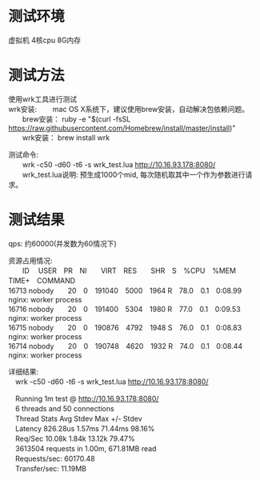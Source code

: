 
测试环境
========
虚拟机 4核cpu 8G内存  

测试方法
========
使用wrk工具进行测试  
wrk安装:
　　mac OS X系统下，建议使用brew安装，自动解决包依赖问题。  
　　brew安装： ruby -e "$(curl -fsSL https://raw.githubusercontent.com/Homebrew/install/master/install)"  
　　wrk安装：  brew install wrk

测试命令:  
　　wrk -c50 -d60 -t6 -s wrk_test.lua http://10.16.93.178:8080/  
　　wrk_test.lua说明: 预生成1000个mid, 每次随机取其中一个作为参数进行请求。

测试结果
========
qps: 约60000(并发数为60情况下)

资源占用情况:  
　　ID 　USER　PR　NI　　VIRT　RES　　SHR　S　%CPU　%MEM　TIME+　COMMAND  
16713 nobody　　20　0　191040　5000　1964 R　78.0　0.1　0:08.99　nginx: worker process  
16716 nobody　　20　0　191400　5304　1980 R　77.0　0.1　0:09.53　nginx: worker process  
16715 nobody　　20　0　190876　4792　1948 S　76.0　0.1　0:08.83　nginx: worker process  
16714 nobody　　20　0　190748　4620　1932 R　74.0　0.1　0:08.44　nginx: worker process  

详细结果:  
　wrk -c50 -d60 -t6 -s wrk_test.lua http://10.16.93.178:8080/  

　Running 1m test @ http://10.16.93.178:8080/  
　6 threads and 50 connections  
　Thread Stats   Avg      Stdev     Max   +/- Stdev  
　Latency   826.28us    1.57ms  71.44ms   98.16%  
　Req/Sec    10.08k     1.84k   13.12k    79.47%  
　3613504 requests in 1.00m, 671.81MB read  
　Requests/sec:  60170.48  
　Transfer/sec:     11.19MB



